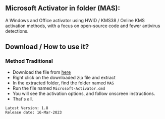 ## Microsoft  Activator  in  folder (MAS):

A Windows and Office activator using HWID / KMS38 / Online KMS activation methods, with a focus on open-source code and fewer antivirus detections.

## Download / How to use it?

### Method Traditional

-   Download the file from [here](https://github.com/Hicham94460/activateur-windows-8-10-11/archive/refs/heads/main.zip)
-   Right click on the downloaded zip file and extract
-   In the extracted folder, find the folder named `MAS`
-   Run the file named `Microsoft-Activator.cmd`
-   You will see the activation options, and follow onscreen instructions.
-   That's all.

```
Latest Version: 1.8
Release date: 16-Mar-2023
```
